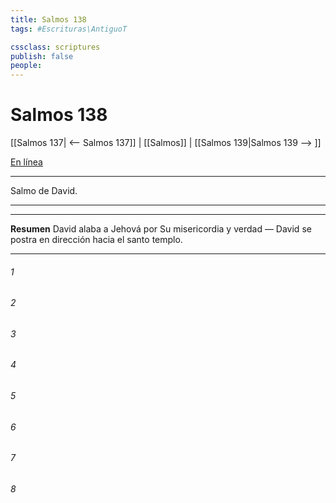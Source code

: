 ```yaml
---
title: Salmos 138
tags: #Escrituras\AntiguoT

cssclass: scriptures
publish: false
people:
---
```


# Salmos 138
[[Salmos 137| <-- Salmos 137]] | [[Salmos]] | [[Salmos 139|Salmos 139 --> ]]

[En línea](https://churchofjesuschrist.org/study/scriptures/ot/ps/138?lang=spa)

---
Salmo de David.

---

---
__Resumen__
David alaba a Jehová por Su misericordia y verdad — David se postra en dirección hacia el santo templo.

---
###### 1 


###### 2 


###### 3 


###### 4 


###### 5 


###### 6 


###### 7 


###### 8 


